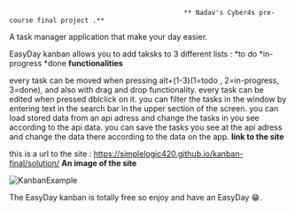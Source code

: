 

                                                ** Nadav's Cyber4s pre-course final project .**

A task manager application that make your day easier.

EasyDay kanban allows you to add taksks to 3 different lists :
 *to do
 *in-progress
 *done
                                                **functionalities**
                                                
 every task can be moved when pressing alt+(1-3)(1=todo , 2=in-progress, 3=done), and also with drag and drop functionality.
 every task can be edited when pressed dblclick on it.
 you can filter the tasks in the window by entering text in the search bar in the upper section of the screen.
 you can load stored data from an api adress and change the tasks in you see according to the api data.
 you can save the tasks you see at the api adress and change the data there according to the data on the app.
                                               **link to the site**

 this is a url to the site : https://simplelogic420.github.io/kanban-final/solution/
                                              **An image of the site**

 ![KanbanExample](https://user-images.githubusercontent.com/87927886/134804280-297ce0fe-e65e-47c5-b3ec-c56fa20c57b3.png)

 The EasyDay kanban is totally free so enjoy and have an EasyDay 😁.